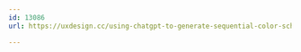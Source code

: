 ```yaml
---
id: 13086
url: https://uxdesign.cc/using-chatgpt-to-generate-sequential-color-schemes-4b4cf1393443

---
```

